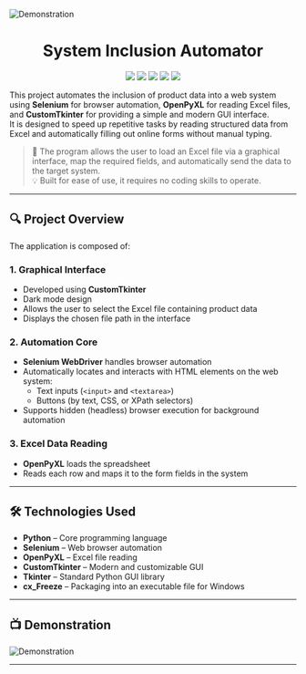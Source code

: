 ![Demonstration](banner.png)
<h1 align="center">System Inclusion Automator</h1>
<p align="center">
  <img src="https://img.shields.io/badge/Python-FFD43B?style=for-the-badge&logo=python&logoColor=blue">
  <img src="https://img.shields.io/badge/Selenium-43B02A?style=for-the-badge&logo=selenium&logoColor=white">
  <img src="https://img.shields.io/badge/OpenPyXL-FFD43B?style=for-the-badge&logo=python&logoColor=green">
  <img src="https://img.shields.io/badge/Tkinter-FF6600?style=for-the-badge&logo=python&logoColor=white">
  <img src="https://img.shields.io/badge/CustomTkinter-2C2D72?style=for-the-badge&logo=python&logoColor=white">
</p>

This project automates the inclusion of product data into a web system using **Selenium** for browser automation, **OpenPyXL** for reading Excel files, and **CustomTkinter** for providing a simple and modern GUI interface.  
It is designed to speed up repetitive tasks by reading structured data from Excel and automatically filling out online forms without manual typing.

> 📂 The program allows the user to load an Excel file via a graphical interface, map the required fields, and automatically send the data to the target system.  
> 💡 Built for ease of use, it requires no coding skills to operate.

---

## 🔍 Project Overview

The application is composed of:

### 1. **Graphical Interface**
- Developed using **CustomTkinter**
- Dark mode design
- Allows the user to select the Excel file containing product data
- Displays the chosen file path in the interface

### 2. **Automation Core**
- **Selenium WebDriver** handles browser automation
- Automatically locates and interacts with HTML elements on the web system:
  - Text inputs (`<input>` and `<textarea>`)
  - Buttons (by text, CSS, or XPath selectors)
- Supports hidden (headless) browser execution for background automation

### 3. **Excel Data Reading**
- **OpenPyXL** loads the spreadsheet
- Reads each row and maps it to the form fields in the system

---

## 🛠️ Technologies Used

- **Python** – Core programming language  
- **Selenium** – Web browser automation  
- **OpenPyXL** – Excel file reading  
- **CustomTkinter** – Modern and customizable GUI  
- **Tkinter** – Standard Python GUI library  
- **cx_Freeze** – Packaging into an executable file for Windows  

---

## 📺 Demonstration

![Demonstration](demo.gif)

---
